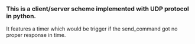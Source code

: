 ### This is a client/server scheme implemented with UDP protocol in python.
It features a timer which would be trigger if the send_command got no proper response in time.
